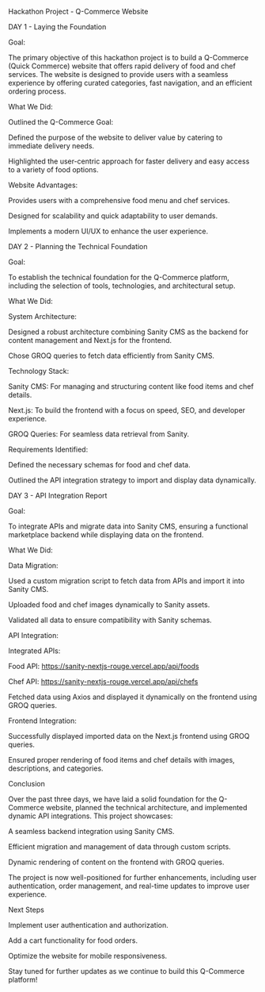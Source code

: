 Hackathon Project - Q-Commerce Website

DAY 1 - Laying the Foundation

Goal:

The primary objective of this hackathon project is to build a Q-Commerce (Quick Commerce) website that offers rapid delivery of food and chef services. The website is designed to provide users with a seamless experience by offering curated categories, fast navigation, and an efficient ordering process.

What We Did:

Outlined the Q-Commerce Goal:

Defined the purpose of the website to deliver value by catering to immediate delivery needs.

Highlighted the user-centric approach for faster delivery and easy access to a variety of food options.

Website Advantages:

Provides users with a comprehensive food menu and chef services.

Designed for scalability and quick adaptability to user demands.

Implements a modern UI/UX to enhance the user experience.

DAY 2 - Planning the Technical Foundation

Goal:

To establish the technical foundation for the Q-Commerce platform, including the selection of tools, technologies, and architectural setup.

What We Did:

System Architecture:

Designed a robust architecture combining Sanity CMS as the backend for content management and Next.js for the frontend.

Chose GROQ queries to fetch data efficiently from Sanity CMS.

Technology Stack:

Sanity CMS: For managing and structuring content like food items and chef details.

Next.js: To build the frontend with a focus on speed, SEO, and developer experience.

GROQ Queries: For seamless data retrieval from Sanity.

Requirements Identified:

Defined the necessary schemas for food and chef data.

Outlined the API integration strategy to import and display data dynamically.

DAY 3 - API Integration Report

Goal:

To integrate APIs and migrate data into Sanity CMS, ensuring a functional marketplace backend while displaying data on the frontend.

What We Did:

Data Migration:

Used a custom migration script to fetch data from APIs and import it into Sanity CMS.

Uploaded food and chef images dynamically to Sanity assets.

Validated all data to ensure compatibility with Sanity schemas.

API Integration:

Integrated APIs:

Food API: https://sanity-nextjs-rouge.vercel.app/api/foods

Chef API: https://sanity-nextjs-rouge.vercel.app/api/chefs

Fetched data using Axios and displayed it dynamically on the frontend using GROQ queries.

Frontend Integration:

Successfully displayed imported data on the Next.js frontend using GROQ queries.

Ensured proper rendering of food items and chef details with images, descriptions, and categories.

Conclusion

Over the past three days, we have laid a solid foundation for the Q-Commerce website, planned the technical architecture, and implemented dynamic API integrations. This project showcases:

A seamless backend integration using Sanity CMS.

Efficient migration and management of data through custom scripts.

Dynamic rendering of content on the frontend with GROQ queries.

The project is now well-positioned for further enhancements, including user authentication, order management, and real-time updates to improve user experience.

Next Steps

Implement user authentication and authorization.

Add a cart functionality for food orders.

Optimize the website for mobile responsiveness.

Stay tuned for further updates as we continue to build this Q-Commerce platform!

